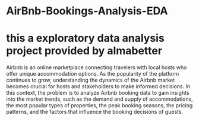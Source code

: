 # AirBnb-Bookings-Analysis-EDA
# this a exploratory data analysis project provided by almabetter 

Airbnb is an online marketplace connecting travelers with local hosts who offer unique accommodation options. As the popularity of the platform continues to grow, understanding the dynamics of the Airbnb market becomes crucial for hosts and stakeholders to make informed decisions. In this context, the problem is to analyze Airbnb booking data to gain insights into the market trends, such as the demand and supply of accommodations, the most popular types of properties, the peak booking seasons, the pricing patterns, and the factors that influence the booking decisions of guests.
